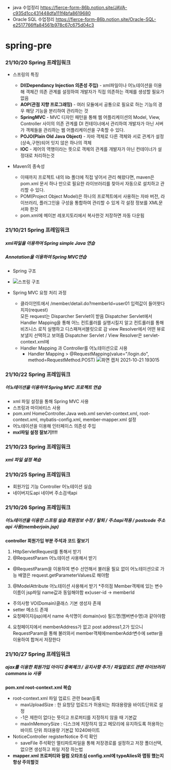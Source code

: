 + java 수업정리 https://fierce-form-86b.notion.site/JAVA-c935d1cc431448dfa111f4bfa8619680<br>
+ Oracle SQL 수업정리 https://fierce-form-86b.notion.site/Oracle-SQL-e2517766ffa84561b978c67c675d04c3<br>
# spring-pre
### 21/10/20 Spring 프레임워크 
+ 스프링의 특징
  + **DI(Dependancy Injection 의존성 주입)** - xml파일이나 어노테이션을 이용해 객체간 의존 관계를 설정하여 개발자가 직접 의존하는 객체를 생성할 필요가없음
  + **AOP(관점 지향 프로그래밍)** - 여러 모듈에서 공통으로 필요로 하는 기능의 경우 해당 기능을 분리하여 관리하는 것
  + **SpringMVC** - MVC 디자인 패턴을 통해 웹 어플리케이션의 Model, View, Controller 사이의 의존 관계를 DI 컨테이너에서 관리하여 개발자가 아닌 서버가 객체들을 관리하는 웹 어플리케이션을 구축할 수 있다.
  + **POJO(Plain Old Java Object)** - 자바 객체로 다른 객체와 서로 관계가 설정(상속,구현)되어 잇지 않은 하나의 객체
  + **IOC** - 제어의 역행이라는 뜻으로 객체의 관계를 개발자가 아닌 컨테이너가 설정대로 처리하는것
  
+ Maven의 종속성
  + 이때까지 프로젝트 내의 lib 폴더에 직접 넣어서 관리 해왔다면, maven은 pom.xml 문서 하나 만으로 필요한 라이브러리를 찾아서 자동으로 설치하고
관리할 수 있다.
  + POM(Project Object Model)은 하나의 프로젝트에서 사용하는 자바 버전, 라이브러리, 플러그인을 구성을 통합하여 관리할 수 있게 각 설정 정보를
XML문서화 한것
  + pom.xml에 <dependencies>메이븐 레포지토리에서 복사한것</dependencies> 저장하면 자동 다운됨


### 21/10/21 Spring 프레임워크
##### xml파일을 이용하여 Spring simple Java 연습
##### Annotation을 이용하여 Spring MVC연습 

+ Spring 구조
+ ![스프링 구조](https://user-images.githubusercontent.com/90733948/138259982-65c216d6-ae23-44ed-9f42-7d748c0459d6.jpg)


+ Spring MVC 요청 처리 과정
   + 클라이언트에서 /member/detail.do?memberId=user01 입력값이 들어왓다 치자(request) <br>
모든 request는 Disparcher Servlet이 받음
Dispatcher Servlet에서 Handler Mapping을 통해 어느 컨트롤러를 실행시킬지 알고 컨트롤러를 통해 비즈니스 로직 실행하고 디스패쳐서블릿으로 감
view Resolver에서 어떤 뷰로 보낼지 선택하고 보여줌
Dispatcher Servlet / View Resolver은 servlet-context.xml에
  + Handler Mapping  과 Controller를 어노테이션으로 사용
    + Handler Mapping > @RequestMapping(value="/login.do", method=RequestMethod.POST)
    ![화면 캡처 2021-10-21 193015](https://user-images.githubusercontent.com/90733948/138260456-7d647c72-c061-4417-ae98-9ad72510faa7.jpg)
    
### 21/10/22 Spring 프레임워크
##### 어노테이션을 이용하여 Spring MVC 프로젝트 연습

+ xml 파일 설정을 통해 Spring MVC 사용
+ 스프링과 마이바티스 사용
+ pom.xml HomeController.Java web.xml servlet-context.xml, root-context.xml, mybatis-config.xml, member-mapper.xml 설정 
+ 어노테이션을 이용해 인터페이스 의존성 주입
+ **mxl파일 설정 잘보기!!!!**

### 21/10/23 Spring 프레임워크
##### xml 파일 설정 복습
### 21/10/25 Spring 프레임워크 
+ 회원가입 기능 Controller 어노테이션 실습
+ 네이버지도api 네이버 주소검색api 

### 21/10/26 Spring 프레임워크
##### 어노테이션을 이용한 스프링 실습 회원정보 수정 / 탈퇴 / 주소api적용 / postcode 주소 api 사용(memberjoin.jsp)
**controller 회원가입 부분 주석과 코드 잘보기**
1. HttpServletRequest를 통해서 받기
2. @RequestParam 어노테이션 사용해서 받기<br>
  + @RequestParam을 이용하여 변수 선언해서 불러올 필요 없이 어노테이션으로 가능 배열은 request.getParameterValues로 해야함<br>
3. @ModelAttribute 어노테이션 사용해서 받기 *주의점 Member객체에 있는 변수 이름이 jsp파일 name값과 동일해야함 ex)user-id -> memberId<br>
  + 주의사항 VO(Domain)클래스 기본 생성자 존재<br>
  + setter 메소드 존재<br>
  + 요청페이지(jsp)에서 name 속석명이 domain(vo) 필드명(멤버변수명)과 같아야함<br>
4. 요청페이지에서 memberAddress가 없고 post address1,2가 있으니 RequestParam을 통해 불러와서 member객체에memberAddr변수에 setter을 이용하여 합쳐서 저장한다

### 21/10/27 Spring 프레임워크
##### ajax를 이용한 회원가입 아이디 중복체크 / 공지사항 추가 / 파일업로드 관련 라이브러리commons io 사용
**pom.xml root-context.xml 복습**
+ root-context.xml 파일 업료드 관련 bean등록
  +  maxUploadSize : 한 요청당 업로드가 허용되는 최대용량을 바이트단위로 설정
    + -1은 제한이 없다는 뜻이고 프로퍼티를 지정하지 않을 때 기본값
  + maxInMemorySize : 디스크에 저장하지 않고 메모리에 유지하도록 허용하는 바이트 단위 최대용량 기본값 10240바이트
+ NoticeController registerNotice 주석 확인
  + saveFile 주석확인 멀티파트파일을 통해 저장경로를 설정하고 저장 폴더선택, 없으면 생성하고 파일 저장 하는법
+ **mapper.xml 프로퍼티와 컬럼 오타조심 config.xml에 typeAlies와 맵핑 했는지 항상 주의할것**
